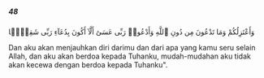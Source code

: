 ##### 48

<span class="ayah">وَأَعْتَزِلُكُمْ وَمَا تَدْعُونَ مِن دُونِ ٱللَّهِ وَأَدْعُوا۟ رَبِّى عَسَىٰٓ أَلَّآ أَكُونَ بِدُعَآءِ رَبِّى شَقِيًّۭا</span>

<span class="ayah_translation">Dan aku akan menjauhkan diri darimu dan dari apa yang kamu seru selain Allah, dan aku akan berdoa kepada Tuhanku, mudah-mudahan aku tidak akan kecewa dengan berdoa kepada Tuhanku".</span>
